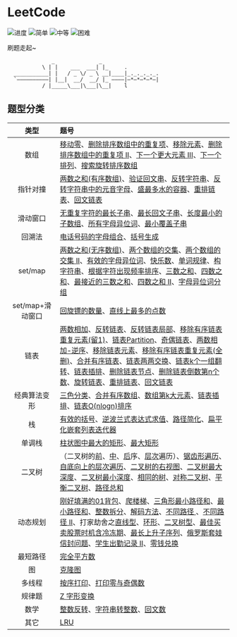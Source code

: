 # LeetCode

![进度](https://img.shields.io/badge/进度-116/1126-337ab7.svg?logo=leetcode&style=flat)  ![简单](https://img.shields.io/badge/简单-42-5cb85c.svg?style=flat)  ![中等](https://img.shields.io/badge/中等-61-f0ad4e.svg?style=flat)  ![困难](https://img.shields.io/badge/困难-13-d9534f.svg?style=flat)

刷题走起~

```
              _              _                   
           \ | |    ___  ___| |_     .           
  ___________| |   / _ \/ _ \ __|____|_._._._._. 
  `——————————| |__|  __/  __/ |_ ————|—*—*—*—*—| 
           / |_____\___|\___|\__|    l           

```

## 题型分类

| 类型 | 题号 |
| :--: | :-- |
| 数组 | [移动零](AC/0283-Move_Zeroes)、[删除排序数组中的重复项](AC/0026-Remove_Duplicates_from_Sorted_Array)、[移除元素](AC/0027-Remove_Element)、[删除排序数组中的重复项 II](AC/0080-Remove_Duplicates_from_Sorted_Array_II)、[下一个更大元素 III](AC/0556-Next_Greater_Element_III)、[下一个排列](AC/0031-Next_Permutation)、[搜索旋转排序数组](AC/0033-Search_i_Rotated_Sorted_Array) |
| 指针对撞 | [两数之和(有序数组)](AC/0167-Two_Sum_II_-_Input_array_is_sorted)、[验证回文串](AC/0125-Valid_Palindrome)、[反转字符串](AC/0344-Reverse_String)、[反转字符串中的元音字母](AC/0345-Reverse_Vowels_of_a_String)、[盛最多水的容器](AC/0011-Container_With_Most_Water)、[重排链表](AC/0143-Reorder_List)、[回文链表](AC/0234-Palindrome_Linked_List) |
| 滑动窗口 | [无重复字符的最长子串](AC/0003-Longest_Substring_Without_Repeating_Characters)、[最长回文子串](AC/0005-Longest_Palindromic_Substring)、[长度最小的子数组](AC/0209-Minimum_Size_Subarray_Sum)、[所有字母异位词](AC/0438-Find_All_Anagrams_in_a_String)、[最小覆盖子串](AC/0076-Minimum_Window_Substring) |
| 回溯法 | [电话号码的字母组合](AC/0017-Letter_Combinations_of_a_Phone_Number)、[括号生成](AC/0022-Generate_Parentheses) |
| set/map | [两数之和(无序数组)](AC/0001-Two_Sum)、[两个数组的交集](AC/0349-Intersection_of_Two_Arrays)、[两个数组的交集 II](AC/0350-Intersection_of_Two_Arrays_II)、[有效的字母异位词](AC/0242-Valid_Anagram)、[快乐数](AC/0202-Happy_Number)、[单词规律](AC/0290-Word_Pattern)、[构字符串](AC/0205-Isomorphic_Strings)、[根据字符出现频率排序](AC/0451-Sort_Characters_By_Frequency)、[三数之和](AC/0015-3Sum)、[四数之和](AC/0018-4Sum)、[最接近的三数之和](AC/0016-3Sum_Closest)、[四数之和 II](AC/0454-4Sum_II)、[字母异位词分组](AC/0049-Group_Anagrams) |
| set/map+滑动窗口 | [回旋镖的数量](AC/0447-Number_of_Boomerangs)、[直线上最多的点数](AC/0149-Max_Points_on_a_Line) |
| 链表 | [两数相加](AC/0002-Add_Two_Numbers)、[反转链表](AC/0206-Reverse_Linked_List)、[反转链表局部](AC/0092-Reverse_Linked_List_II)、[移除有序链表重复元素(留1)](AC/0083-Remove_Duplicates_from_Sorted_List)、[链表Partition](AC/0086-Partition_List)、[奇偶链表](AC/0328-Odd_Even_Linked_List)、[两数相加-逆序](AC/0445-Add_Two_Numbers_II)、[移除链表元素](AC/0203-Remove_Linked_List_Elements)、[移除有序链表重复元素(全删)](AC/82-Remove_Duplicates_from_Sorted_List_II)、[合并有序链表](AC/0021-Merge_Two_Sorted_Lists)、[链表两两交换](AC/0024-Swap_Nodes_in_Pairs)、[链表k个一组翻转](AC/0025-Reverse_Nodes_in_k-Group)、[链表插排](AC/0147-Insertion_Sort_List)、[删除链表节点](AC/0237-Delete_Node_in_a_Linked_List)、[删除链表倒数第n个数](AC/0019-Remove_Nth_Node_From_End_of_List)、[旋转链表](AC/0061-Rotate_List)、[重排链表](AC/0143-Reorder_List)、[回文链表](AC/0234-Palindrome_Linked_List) |
| 经典算法变形 | [三色分类](AC/0075-Sort_Colors)、[合并有序数组](AC/0088-Merge_Sorted_Array)、[数组第k大元素](AC/0215-Kth_Largest_Element_in_an_Array)、[链表插排](AC/0147-Insertion_Sort_List)、[链表O(nlogn)排序](AC/0148-Sort_List) |
| 栈 | [有效的括号](AC/0020-Valid_Parentheses)、[逆波兰式表达式求值](AC/0150-Evaluate_Reverse_Polish_Notation)、[路径简化](AC/0071-Simplify_Path)、[扁平化嵌套列表迭代器](AC/0341-Flatten_Nested_List_Iterator) |
| 单调栈 | [柱状图中最大的矩形](AC/0084-Largest_Rectangle_in_Histogram)、[最大矩形](AC/0085-Maximal_Rectangle) |
| 二叉树 | （二叉树的[前](AC/0144-Binary_Tree_Preorder_Traversal)、[中](AC/0094-Binary_Tree_Inorder_Traversal)、[后](AC/0145-Binary_Tree_Postorder_Traversal)序、[层次](AC/0102-Binary_Tree_Level_Order_Traversal)遍历）、[锯齿形遍历](AC/0103-Binary_Tree_Zigzag_Level_Order_Traversal)、[自底向上的层次遍历](AC/0107-Binary_Tree_Level_Order_Traversal_II)、[二叉树的右视图](AC/0199-Binary_Tree_Right_Side_View)、[二叉树最大深度](AC/0104-Maximum_Depth_of_Binary_Tree)、[二叉树最小深度](AC/0111-Minimum_Depth_of_Binary_Tree)、[相同的树](AC/0100-Same_Tree)、[对称二叉树](AC/0101-Symmetric_Tree)、[平衡二叉树](AC/0110-Balanced_Binary_Tree)、[路径总和](AC/0112-Path_Sum) |
| 动态规划 | [刚好填满的01背包](AC/0416-Partition_Equal_Subset_Sum)、[爬楼梯](AC/0070-Climbing_Stairs)、[三角形最小路径和](AC/0120-Triangle)、[最小路径和](AC/0064-Minimum_Path_Sum)、[整数拆分](AC/0343-Integer_Break)、[解码方法](AC/0091-Decode_Ways)、[不同路径 ](AC/0062-Unique_Paths)、[不同路径 II](AC/0063-Unique_Paths_II)、打家劫舍之[直线型](AC/0198-House_Robber)、[环形](AC/0213-House_Robber_II)、[二叉树型](AC/0337-House_Robber_III)、[最佳买卖股票时机含冷冻期](AC/0309-Best_Time_to_Buy_and_Sell_Stock_with_Cooldown)、[最长上升子序列](AC/0300-Longest_Increasing_Subsequence)、[俄罗斯套娃信封问题](AC/0354-Russian_Doll_Envelopes)、[学生出勤记录 II](AC/0552-Student_Attendance_Record_II)、[零钱兑换](AC/0322-Coin_Change) |
| 最短路径 | [完全平方数](AC/0279-Perfect_Squares) |
| 图 | [克隆图](AC/0133-Clone_Graph) |
| 多线程 | [按序打印](AC/1114-Print_in_Order)、[打印零与奇偶数](AC/1116-Print_Zero_Even_Odd) |
| 规律题 | [Z 字形变换](AC/0006-ZigZag_Conversion) |
| 数学 | [整数反转](AC/0007-Reverse_Integer)、[字符串转整数](AC/0008-String_to_Integer_atoi)、[回文数](AC/0009-Palindrome_Number) |
| 其它 | [LRU](AC/0146-LRU_Cache) |


<!-- 

![难度](https://img.shields.io/badge/难度-简单-5cb85c.svg?logo=leetcode&style=flat)  ![类型](https://img.shields.io/badge/类型-xxx-violet.svg?style=flat)

![难度](https://img.shields.io/badge/难度-中等-f0ad4e.svg?logo=leetcode&style=flat)  ![类型](https://img.shields.io/badge/类型-xxx-violet.svg?style=flat)

![难度](https://img.shields.io/badge/难度-困难-d9534f.svg?logo=leetcode&style=flat)  ![类型](https://img.shields.io/badge/类型-xxx-violet.svg?style=flat)

update: ⇪
repair/modify: ↺ ↻
finish: ✓
delete: ✗
backup: ☁

 -->